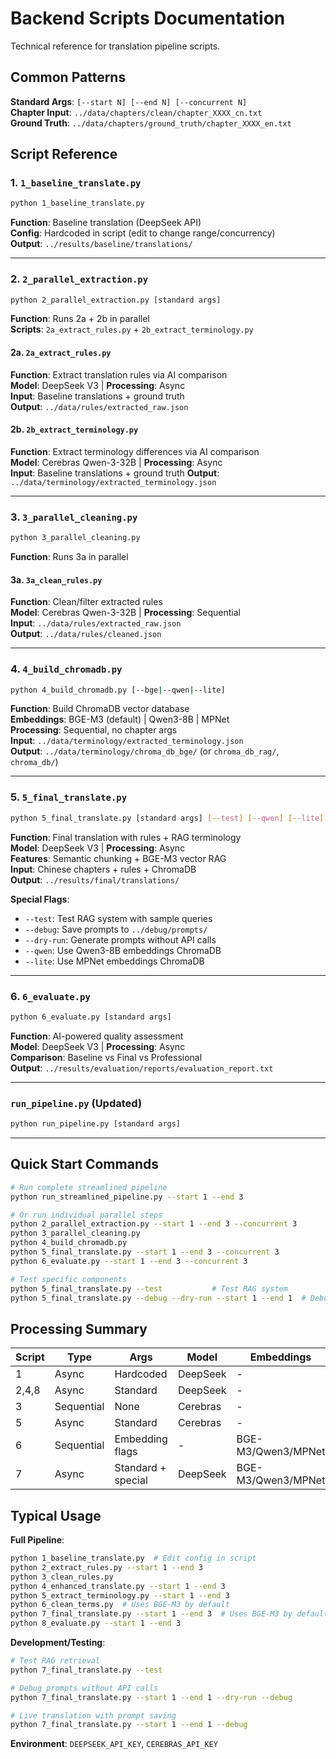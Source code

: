 # Backend Scripts Documentation

Technical reference for translation pipeline scripts.

## Common Patterns

**Standard Args**: `[--start N] [--end N] [--concurrent N]`  
**Chapter Input**: `../data/chapters/clean/chapter_XXXX_cn.txt`  
**Ground Truth**: `../data/chapters/ground_truth/chapter_XXXX_en.txt`

## Script Reference

### 1. `1_baseline_translate.py`
```bash
python 1_baseline_translate.py
```
**Function**: Baseline translation (DeepSeek API)  
**Config**: Hardcoded in script (edit to change range/concurrency)  
**Output**: `../results/baseline/translations/`

---

### 2. `2_parallel_extraction.py`
```bash
python 2_parallel_extraction.py [standard args]
```
**Function**: Runs 2a + 2b in parallel  
**Scripts**: `2a_extract_rules.py` + `2b_extract_terminology.py`

#### 2a. `2a_extract_rules.py`
**Function**: Extract translation rules via AI comparison  
**Model**: DeepSeek V3 | **Processing**: Async  
**Input**: Baseline translations + ground truth  
**Output**: `../data/rules/extracted_raw.json`

#### 2b. `2b_extract_terminology.py`
**Function**: Extract terminology differences via AI comparison  
**Model**: Cerebras Qwen-3-32B | **Processing**: Async  
**Input**: Baseline translations + ground truth
**Output**: `../data/terminology/extracted_terminology.json`

---

### 3. `3_parallel_cleaning.py`
```bash
python 3_parallel_cleaning.py
```
**Function**: Runs 3a in parallel

#### 3a. `3a_clean_rules.py`
**Function**: Clean/filter extracted rules  
**Model**: Cerebras Qwen-3-32B | **Processing**: Sequential  
**Input**: `../data/rules/extracted_raw.json`  
**Output**: `../data/rules/cleaned.json`

---

### 4. `4_build_chromadb.py`
```bash
python 4_build_chromadb.py [--bge|--qwen|--lite]
```
**Function**: Build ChromaDB vector database  
**Embeddings**: BGE-M3 (default) | Qwen3-8B | MPNet  
**Processing**: Sequential, no chapter args  
**Input**: `../data/terminology/extracted_terminology.json`  
**Output**: `../data/terminology/chroma_db_bge/` (or `chroma_db_rag/`, `chroma_db/`)

---

### 5. `5_final_translate.py`
```bash
python 5_final_translate.py [standard args] [--test] [--qwen] [--lite] [--debug] [--dry-run]
```
**Function**: Final translation with rules + RAG terminology  
**Model**: DeepSeek V3 | **Processing**: Async  
**Features**: Semantic chunking + BGE-M3 vector RAG  
**Input**: Chinese chapters + rules + ChromaDB  
**Output**: `../results/final/translations/`

**Special Flags**:
- `--test`: Test RAG system with sample queries
- `--debug`: Save prompts to `../debug/prompts/`
- `--dry-run`: Generate prompts without API calls
- `--qwen`: Use Qwen3-8B embeddings ChromaDB
- `--lite`: Use MPNet embeddings ChromaDB

---

### 6. `6_evaluate.py`
```bash
python 6_evaluate.py [standard args]
```
**Function**: AI-powered quality assessment  
**Model**: DeepSeek V3 | **Processing**: Async  
**Comparison**: Baseline vs Final vs Professional  
**Output**: `../results/evaluation/reports/evaluation_report.txt`

---

### `run_pipeline.py` (Updated)
```bash  
python run_pipeline.py [standard args]
```
---

## Quick Start Commands

```bash
# Run complete streamlined pipeline
python run_streamlined_pipeline.py --start 1 --end 3

# Or run individual parallel steps
python 2_parallel_extraction.py --start 1 --end 3 --concurrent 3
python 3_parallel_cleaning.py  
python 4_build_chromadb.py
python 5_final_translate.py --start 1 --end 3 --concurrent 3
python 6_evaluate.py --start 1 --end 3 --concurrent 3

# Test specific components
python 5_final_translate.py --test           # Test RAG system
python 5_final_translate.py --debug --dry-run --start 1 --end 1  # Debug prompts
```
## Processing Summary

| Script | Type | Args | Model | Embeddings |
|--------|------|------|-------|------------|
| 1 | Async | Hardcoded | DeepSeek | - |
| 2,4,8 | Async | Standard | DeepSeek | - |
| 3 | Sequential | None | Cerebras | - |
| 5 | Async | Standard | Cerebras | - |
| 6 | Sequential | Embedding flags | - | BGE-M3/Qwen3/MPNet |
| 7 | Async | Standard + special | DeepSeek | BGE-M3/Qwen3/MPNet |

## Typical Usage

**Full Pipeline**:
```bash
python 1_baseline_translate.py  # Edit config in script
python 2_extract_rules.py --start 1 --end 3
python 3_clean_rules.py
python 4_enhanced_translate.py --start 1 --end 3
python 5_extract_terminology.py --start 1 --end 3
python 6_clean_terms.py  # Uses BGE-M3 by default
python 7_final_translate.py --start 1 --end 3  # Uses BGE-M3 by default
python 8_evaluate.py --start 1 --end 3
```

**Development/Testing**:
```bash
# Test RAG retrieval
python 7_final_translate.py --test

# Debug prompts without API calls
python 7_final_translate.py --start 1 --end 1 --dry-run --debug

# Live translation with prompt saving
python 7_final_translate.py --start 1 --end 1 --debug
```

**Environment**: `DEEPSEEK_API_KEY`, `CEREBRAS_API_KEY`